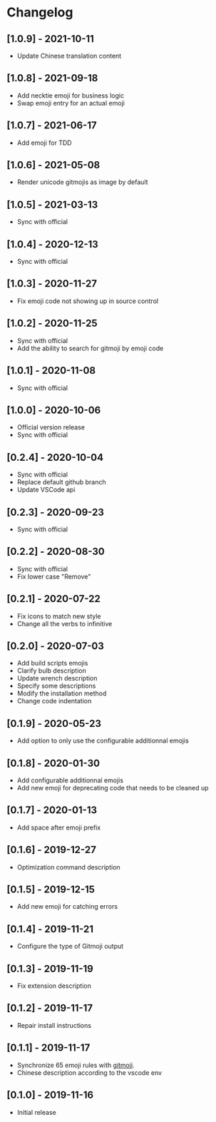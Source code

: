 # Changelog

## [1.0.9] - 2021-10-11

-   Update Chinese translation content

## [1.0.8] - 2021-09-18

-   Add necktie emoji for business logic
-   Swap emoji entry for an actual emoji

## [1.0.7] - 2021-06-17

-   Add emoji for TDD

## [1.0.6] - 2021-05-08

-   Render unicode gitmojis as image by default

## [1.0.5] - 2021-03-13

-   Sync with official

## [1.0.4] - 2020-12-13

-   Sync with official

## [1.0.3] - 2020-11-27

-   Fix emoji code not showing up in source control

## [1.0.2] - 2020-11-25

-   Sync with official
-   Add the ability to search for gitmoji by emoji code

## [1.0.1] - 2020-11-08

-   Sync with official

## [1.0.0] - 2020-10-06

-   Official version release
-   Sync with official

## [0.2.4] - 2020-10-04

-   Sync with official
-   Replace default github branch
-   Update VSCode api

## [0.2.3] - 2020-09-23

-   Sync with official

## [0.2.2] - 2020-08-30

-   Sync with official
-   Fix lower case "Remove"

## [0.2.1] - 2020-07-22

-   Fix icons to match new style
-   Change all the verbs to infinitive

## [0.2.0] - 2020-07-03

-   Add build scripts emojis
-   Clarify bulb description
-   Update wrench description
-   Specify some descriptions
-   Modify the installation method
-   Change code indentation

## [0.1.9] - 2020-05-23

-   Add option to only use the configurable additionnal emojis

## [0.1.8] - 2020-01-30

-   Add configurable additionnal emojis
-   Add new emoji for deprecating code that needs to be cleaned up

## [0.1.7] - 2020-01-13

-   Add space after emoji prefix

## [0.1.6] - 2019-12-27

-   Optimization command description

## [0.1.5] - 2019-12-15

-   Add new emoji for catching errors

## [0.1.4] - 2019-11-21

-   Configure the type of Gitmoji output

## [0.1.3] - 2019-11-19

-   Fix extension description

## [0.1.2] - 2019-11-17

-   Repair install instructions

## [0.1.1] - 2019-11-17

-   Synchronize 65 emoji rules with [gitmoji](https://github.com/carloscuesta/gitmoji).
-   Chinese description according to the vscode env

## [0.1.0] - 2019-11-16

-   Initial release
